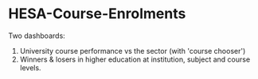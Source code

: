 # HESA-Course-Enrolments
Two dashboards:
1. University course performance vs the sector (with 'course chooser')
2. Winners &amp; losers in higher education at institution, subject and course levels. 
